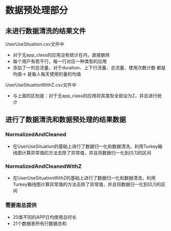 # 数据预处理部分
## 未进行数据清洗的结果文件
UserUseSituation.csv文件中
- 对于无app_class的应用没有统计在内，直接删除
- 每个用户有若干行，每一行对应一种类型的应用
- 添加了一列总流量，对于duration、上下行流量、总流量、使用次数计数 都是均值-> 是每人每天使用的量的均值

UserUseSituationWithZ.csv文件中
- 与上面的区别是：对于无app_class的应用将其类型全部设为Z，并且进行统计

## 进行了数据清洗和数据预处理的结果数据
### NormalizedAndCleaned
- 在UserUseSituation的基础上进行了数据归一化和数据清洗，利用Turkey箱线图计算异常值的方法去除了异常值，并且将数据归一化到[0,1]的区间

### NormalizedAndCleanedWithZ
- 在UserUseSituationWithZ的基础上进行了数据归一化和数据清洗，利用Turkey箱线图计算异常值的方法去除了异常值，并且将数据归一化到[0,1]的区间
### 需要南总提供
- 20类不同的APP日均使用总时长
- 21个数据表所有行数据总和
